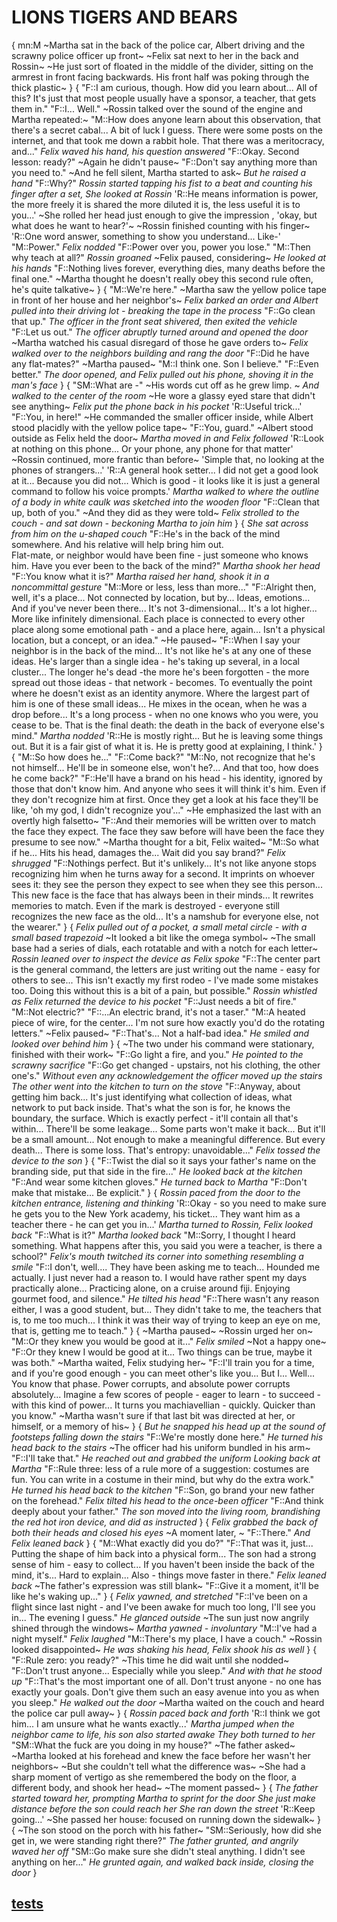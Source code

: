 # LIONS TIGERS AND BEARS
{
mn:M
~Martha sat in the back of the police car, Albert driving and the scrawny police officer up front~
~Felix sat next to her in the back and Rossin~
~He just sort of floated in the middle of the divider, sitting on the armrest in front facing backwards.
His front half was poking through the thick plastic~
}
{
"F::I am curious, though.
How did you learn about...
All of this? 
It's just that most people usually have a sponsor, a teacher, that gets them in."
"F::I...
Well."
~Rossin talked over the sound of the engine and Martha repeated:~
"M::How does anyone learn about this observation, that there's a secret cabal...
A bit of luck I guess.
There were some posts on the internet, and that took me down a rabbit hole.
That there was a meritocracy, and..."
*Felix waved his hand, his question answered*
"F::Okay.
Second lesson: ready?"
~Again he didn't pause~
"F::Don't say anything more than you need to."
~And he fell silent, Martha started to ask~
*But he raised a hand*
"F::Why?"
*Rossin started tapping his fist to a beat and counting his finger after a set, She looked at Rossin*
'R::He means information is power, the more freely it is shared the more diluted it is, the less useful it is to you...'
~She rolled her head just enough to give the impression , 'okay, but what does he want to hear?'~
~Rossin finished counting with his finger~
'R::One word answer, something to show you understand...
 Like-'
"M::Power."
*Felix nodded*
"F::Power over you, power you lose."
"M::Then why teach at all?"
*Rossin groaned*
~Felix paused, considering~
*He looked at his hands*
"F::Nothing lives forever, everything dies, many deaths before the final one."
~Martha thought he doesn't really obey this second rule often, he's quite talkative~
}
{
"M::We're here."
~Martha saw the yellow police tape in front of her house and her neighbor's~
*Felix barked an order and Albert pulled into their driving lot - breaking the tape in the process*
"F::Go clean that up."
*The officer in the front seat shivered, then exited the vehicle*
"F::Let us out."
*The officer abruptly turned around and opened the door*
~Martha watched his casual disregard of those he gave orders to~
*Felix walked over to the neighbors building and rang the door*
"F::Did he have any flat-mates?"
~Martha paused~
"M::I think one.
Son I believe."
"F::Even better."
*The door opened, and Felix pulled out his phone, shoving it in the man's face*
}
{
"SM::What are -"
~His words cut off as he grew limp. ~
*And walked to the center of the room*
~He wore a glassy eyed stare that didn't see anything~
*Felix put the phone back in his pocket*
'R::Useful trick...'
"F::You, in here!"
~He commanded the smaller officer inside, while Albert stood placidly with the yellow police tape~
"F::You, guard."
~Albert stood outside as Felix held the door~
*Martha moved in and Felix followed*
'R::Look at nothing on this phone...
 Or your phone, any phone for that matter'
~Rossin continued, more frantic than before~
'Simple that, no looking at the phones of strangers...'
'R::A general hook setter...
I did not get a good look at it...
Because you did not...
Which is good - it looks like it is just a general command to follow his voice prompts.'
*Martha walked to where the outline of a body in white caulk was sketched into the wooden floor*
"F::Clean that up, both of you."
~And they did as they were told~
*Felix strolled to the couch - and sat down - beckoning Martha to join him*
}
{
*She sat across from him on the u-shaped couch*
"F::He's in the back of the mind somewhere. 
And his relative will help bring him out.  
Flat-mate, or neighbor would have been fine - just someone who knows him. 
Have you ever been to the back of the mind?"
*Martha shook her head*
"F::You know what it is?"
*Martha raised her hand, shook it in a noncommittal gesture*
"M::More or less, less than more..."
"F::Alright then, well, it's a place...
Not connected by location, but by...
Ideas, emotions...
And if you've never been there...
It's not 3-dimensional...
It's a lot higher...
More like infinitely dimensional.
Each place is connected to every other place along some emotional path - and a place here, again...
Isn't a physical location, but a concept, or an idea."
~He paused~
"F::When I say your neighbor is in the back of the mind...
It's not like he's at any one of these ideas. 
He's larger than a single idea - he's taking up several, in a local cluster...
The longer he's dead -the more he's been forgotten - the more spread out those ideas - that network - becomes.
To eventually the point where he doesn't exist as an identity anymore. 
Where the largest part of him is one of these small ideas...
He mixes in the ocean, when he was a drop before...
It's a long process - when no one knows who you were, you cease to be.
That is the final death: the death in the back of everyone else's mind."
*Martha nodded*
'R::He is mostly right...
But he is leaving some things out. 
But it is a fair gist of what it is. 
He is pretty good at explaining, I think.'
}
{
"M::So how does he..."
"F::Come back?"
"M::No, not recognize that he's not himself...
He'll be in someone else, won't he?...
And that too, how does he come back?"
"F::He'll have a brand on his head - his identity, ignored by those that don't know him.
And anyone who sees it will think it's him.
Even if they don't recognize him at first. 
Once they get a look at his face they'll be like, 'oh my god, I didn't recognize you'..."
~He emphasized the last with an overtly high falsetto~
"F::And their memories will be written over to match the face they expect. 
The face they saw before will have been the face they presume to see now."
~Martha thought for a bit, Felix waited~
"M::So what if he...
Hits his head, damages the...
Wait did you say brand?"
*Felix shrugged*
"F::Nothings perfect.
But it's unlikely...
It's not like anyone stops recognizing him when he turns away for a second.
It imprints on whoever sees it: they see the person they expect to see when they see this person...
This new face is the face that has always been in their minds...
It rewrites memories to match.
Even if the mark is destroyed - everyone still recognizes the new face as the old...
It's a namshub for everyone else, not the wearer."
}
{
*Felix pulled out of a pocket, a small metal circle - with a small based trapezoid*
~It looked a bit like the omega symbol~
~The small base had a series of dials, each rotatable and with a notch for each letter~
*Rossin leaned over to inspect the device as Felix spoke*
"F::The center part is the general command, the letters are just writing out the name - easy for others to see...
 This isn't exactly my first rodeo - I've made some mistakes too. 
 Doing this without this is a bit of a pain, but possible."
*Rossin whistled as Felix returned the device to his pocket*
"F::Just needs a bit of fire."
"M::Not electric?"
"F::...An electric brand, it's not a taser."
"M::A heated piece of wire, for the center...
 I'm not sure how exactly you'd do the rotating letters."
~Felix paused~
"F::That's...
Not a half-bad idea."
*He smiled and looked over behind him*
}
{
~The two under his command were stationary, finished with their work~
"F::Go light a fire, and you."
*He pointed to the scrawny sacrifice*
"F::Go get changed - upstairs, not his clothing, the other one's."
*Without even any acknowledgement the officer moved up the stairs*
*The other went into the kitchen to turn on the stove*
"F::Anyway, about getting him back... 
It's just identifying what collection of ideas, what network to put back inside. 
That's what the son is for, he knows the boundary, the surface. 
Which is exactly perfect - it'll contain all that's within...
There'll be some leakage...
Some parts won't make it back...
But it'll be a small amount...
Not enough to make a meaningful difference.
But every death...
There is some loss. 
That's entropy: unavoidable..."
*Felix tossed the device to the son*
}
{
"F::Twist the dial so it says your father's name on the branding side, put that side in the fire..."
*He looked back at the kitchen*
"F::And wear some kitchen gloves."
*He turned back to Martha*
"F::Don't make that mistake...
Be explicit."
}
{
*Rossin paced from the door to the kitchen entrance, listening and thinking*
'R::Okay - so you need to make sure he gets you to the New York academy, his ticket...
They want him as a teacher there - he can get you in...'
*Martha turned to Rossin, Felix looked back*
"F::What is it?"
*Martha looked back*
"M::Sorry, I thought I heard something.
What happens after this, you said you were a teacher, is there a school?"
*Felix's mouth twitched its corner into something resembling a smile*
"F::I don't, well....
They have been asking me to teach...
Hounded me actually.
I just never had a reason to. 
I would have rather spent my days practically alone...
Practicing alone, on a cruise around fiji. 
Enjoying gourmet food, and silence."
*He tilted his head*
"F::There wasn't any reason either, I was a good student, but...
They didn't take to me, the teachers that is, to me too much...
I think it was their way of trying to keep an eye on me, that is, getting me to teach."
}
{
~Martha paused~
~Rossin urged her on~
"M::Or they knew you would be good at it..."
*Felix smiled*
~Not a happy one~
"F::Or they knew I would be good at it...
Two things can be true, maybe it was both."
~Martha waited, Felix studying her~
"F::I'll train you for a time, and if you're good enough - you can meet other's like you...
But I...
Well...
You know that phase.
Power corrupts, and absolute power corrupts absolutely...
Imagine a few scores of people - eager to learn - to succeed - with this kind of power...
It turns you machiavellian - quickly.
Quicker than you know."
~Martha wasn't sure if that last bit was directed at her, or himself, or a memory of his~
}
{
*But he snapped his head up at the sound of footsteps falling down the stairs*
"F::We're mostly done here."
*He turned his head back to the stairs*
~The officer had his uniform bundled in his arm~
"F::I'll take that."
*He reached out and grabbed the uniform*
*Looking back at Martha*
"F::Rule three: less of a rule more of a suggestion: costumes are fun. 
You can write in a costume in their mind, but why do the extra work."
*He turned his head back to the kitchen*
"F::Son, go brand your new father on the forehead."
*Felix tilted his head to the once-been officer*
"F::And think deeply about your father."
*The son moved into the living room, brandishing the red hot iron device, and did as instructed*
}
{
*Felix grabbed the back of both their heads and closed his eyes*
~A moment later, ~
"F::There."
*And Felix leaned back*
}
{
"M::What exactly did you do?"
"F::That was it, just...
Putting the shape of him back into a physical form...
The son had a strong sense of him - easy to collect...
If you haven't been inside the back of the mind, it's...
Hard to explain...
Also - things move faster in there."
*Felix leaned back*
~The father's expression was still blank~
"F::Give it a moment, it'll be like he's waking up..."
}
{
*Felix yawned, and stretched*
"F::I've been on a flight since last night - and I've been awake for much too long, I'll see you in...
The evening I guess."
*He glanced outside*
~The sun just now angrily shined through the windows~
*Martha yawned - involuntary*
"M::I've had a night myself."
*Felix laughed*
"M::There's my place, I have a couch."
~Rossin looked disappointed~
*He was shaking his head, Felix shook his as well*
}
{
"F::Rule zero: you ready?"
~This time he did wait until she nodded~
"F::Don't trust anyone...
Especially while you sleep."
*And with that he stood up*
"F::That's the most important one of all.
Don't trust anyone - no one has exactly your goals. 
Don't give them such an easy avenue into you as when you sleep."
*He walked out the door*
~Martha waited on the couch and heard the police car pull away~
}
{
*Rossin paced back and forth*
'R::I think we got him...
I am unsure what he wants exactly...'
*Martha jumped when the neighbor came to life, his son also started awake*
*They both turned to her*
"SM::What the fuck are you doing in my house?"
~The father asked~
~Martha looked at his forehead and knew the face before her wasn't her neighbors~
~But she couldn't tell what the difference was~
~She had a sharp moment of vertigo as she remembered the body on the floor, a different body, and shook her head~
~The moment passed~
}
{
*The father started toward her, prompting Martha to sprint for the door*
*She just make distance before the son could reach her*
*She ran down the street*
'R::Keep going...'
~She passed her house: focused on running down the sidewalk~
}
{
~The son stood on the porch with his father~
"SM::Seriously, how did she get in, we were standing right there?"
*The father grunted, and angrily waved her off*
"SM::Go make sure she didn't steal anything.
I didn't see anything on her..."
*He grunted again, and walked back inside, closing the door*
}
## [tests](tests.md)
